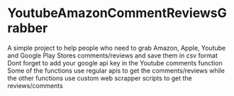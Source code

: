 # YoutubeAmazonCommentReviewsGrabber
A simple project to help people who need to grab Amazon, Apple, Youtube and Google Play Stores comments/reviews and save them in csv format
Dont forget to add your google api key in the Youtube comments function
Some of the functions use regular apis to get the comments/reviews while the other functions use custom web scrapper scripts to get the reviews/comments
